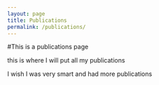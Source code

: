 ```yaml
---
layout: page
title: Publications
permalink: /publications/
---
```


#This is a publications page

this is where I will put all my publications 

I wish I was very smart and had more publications 
